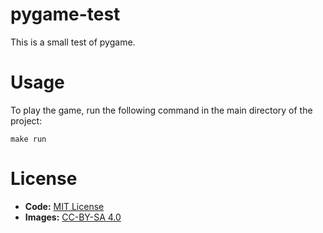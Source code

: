 # pygame-test
This is a small test of pygame.

# Usage
To play the game, run the following command in the main directory of the project:

```
make run
```

# License
* **Code:** [MIT License](http://opensource.org/licenses/MIT)
* **Images:** [CC-BY-SA 4.0](https://creativecommons.org/licenses/by-sa/4.0/)
